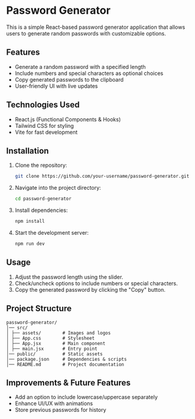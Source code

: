 # Password Generator

This is a simple React-based password generator application that allows users to generate random passwords with customizable options.

## Features

- Generate a random password with a specified length
- Include numbers and special characters as optional choices
- Copy generated passwords to the clipboard
- User-friendly UI with live updates

## Technologies Used

- React.js (Functional Components & Hooks)
- Tailwind CSS for styling
- Vite for fast development

## Installation

1. Clone the repository:

   ```sh
   git clone https://github.com/your-username/password-generator.git
   ```

2. Navigate into the project directory:

   ```sh
   cd password-generator
   ```

3. Install dependencies:

   ```sh
   npm install
   ```

4. Start the development server:
   ```sh
   npm run dev
   ```

## Usage

1.  Adjust the password length using the slider.
2.  Check/uncheck options to include numbers or special characters.
3.  Copy the generated password by clicking the "Copy" button.

## Project Structure

```
password-generator/
│── src/
│ ├── assets/        # Images and logos
│ ├── App.css        # Stylesheet
│ ├── App.jsx        # Main component
│ ├── main.jsx       # Entry point
│── public/          # Static assets
│── package.json     # Dependencies & scripts
│── README.md        # Project documentation
```

## Improvements & Future Features

- Add an option to include lowercase/uppercase separately
- Enhance UI/UX with animations
- Store previous passwords for history
